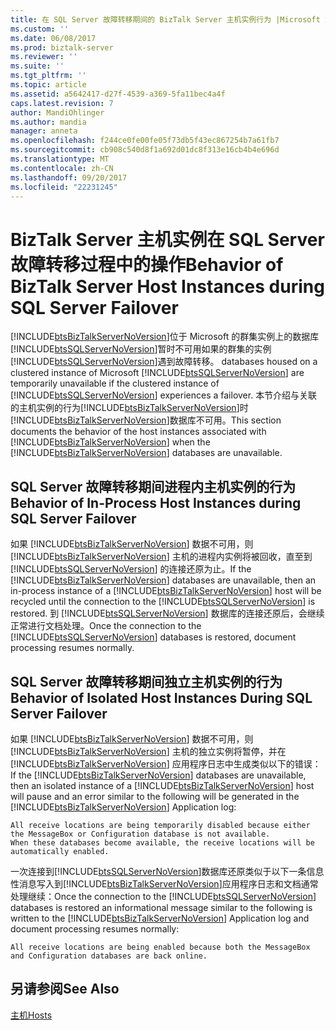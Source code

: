 ```yaml
---
title: 在 SQL Server 故障转移期间的 BizTalk Server 主机实例行为 |Microsoft 文档
ms.custom: ''
ms.date: 06/08/2017
ms.prod: biztalk-server
ms.reviewer: ''
ms.suite: ''
ms.tgt_pltfrm: ''
ms.topic: article
ms.assetid: a5642417-d27f-4539-a369-5fa11bec4a4f
caps.latest.revision: 7
author: MandiOhlinger
ms.author: mandia
manager: anneta
ms.openlocfilehash: f244ce0fe00fe05f73db5f43ec867254b7a61fb7
ms.sourcegitcommit: cb908c540d8f1a692d01dc8f313e16cb4b4e696d
ms.translationtype: MT
ms.contentlocale: zh-CN
ms.lasthandoff: 09/20/2017
ms.locfileid: "22231245"
---
```

# <a name="behavior-of-biztalk-server-host-instances-during-sql-server-failover"></a><span data-ttu-id="db51d-102">BizTalk Server 主机实例在 SQL Server 故障转移过程中的操作</span><span class="sxs-lookup"><span data-stu-id="db51d-102">Behavior of BizTalk Server Host Instances during SQL Server Failover</span></span>
[!INCLUDE[btsBizTalkServerNoVersion](../includes/btsbiztalkservernoversion-md.md)]<span data-ttu-id="db51d-103">位于 Microsoft 的群集实例上的数据库[!INCLUDE[btsSQLServerNoVersion](../includes/btssqlservernoversion-md.md)]暂时不可用如果的群集的实例[!INCLUDE[btsSQLServerNoVersion](../includes/btssqlservernoversion-md.md)]遇到故障转移。</span><span class="sxs-lookup"><span data-stu-id="db51d-103"> databases housed on a clustered instance of Microsoft [!INCLUDE[btsSQLServerNoVersion](../includes/btssqlservernoversion-md.md)] are temporarily unavailable if the clustered instance of [!INCLUDE[btsSQLServerNoVersion](../includes/btssqlservernoversion-md.md)] experiences a failover.</span></span> <span data-ttu-id="db51d-104">本节介绍与关联的主机实例的行为[!INCLUDE[btsBizTalkServerNoVersion](../includes/btsbiztalkservernoversion-md.md)]时[!INCLUDE[btsBizTalkServerNoVersion](../includes/btsbiztalkservernoversion-md.md)]数据库不可用。</span><span class="sxs-lookup"><span data-stu-id="db51d-104">This section documents the behavior of the host instances associated with [!INCLUDE[btsBizTalkServerNoVersion](../includes/btsbiztalkservernoversion-md.md)] when the [!INCLUDE[btsBizTalkServerNoVersion](../includes/btsbiztalkservernoversion-md.md)] databases are unavailable.</span></span>  
  
## <a name="behavior-of-in-process-host-instances-during-sql-server-failover"></a><span data-ttu-id="db51d-105">SQL Server 故障转移期间进程内主机实例的行为</span><span class="sxs-lookup"><span data-stu-id="db51d-105">Behavior of In-Process Host Instances during SQL Server Failover</span></span>  
 <span data-ttu-id="db51d-106">如果 [!INCLUDE[btsBizTalkServerNoVersion](../includes/btsbiztalkservernoversion-md.md)] 数据不可用，则 [!INCLUDE[btsBizTalkServerNoVersion](../includes/btsbiztalkservernoversion-md.md)] 主机的进程内实例将被回收，直至到 [!INCLUDE[btsSQLServerNoVersion](../includes/btssqlservernoversion-md.md)] 的连接还原为止。</span><span class="sxs-lookup"><span data-stu-id="db51d-106">If the [!INCLUDE[btsBizTalkServerNoVersion](../includes/btsbiztalkservernoversion-md.md)] databases are unavailable, then an in-process instance of a [!INCLUDE[btsBizTalkServerNoVersion](../includes/btsbiztalkservernoversion-md.md)] host will be recycled until the connection to the [!INCLUDE[btsSQLServerNoVersion](../includes/btssqlservernoversion-md.md)] is restored.</span></span> <span data-ttu-id="db51d-107">到 [!INCLUDE[btsSQLServerNoVersion](../includes/btssqlservernoversion-md.md)] 数据库的连接还原后，会继续正常进行文档处理。</span><span class="sxs-lookup"><span data-stu-id="db51d-107">Once the connection to the [!INCLUDE[btsSQLServerNoVersion](../includes/btssqlservernoversion-md.md)] databases is restored, document processing resumes normally.</span></span>  
  
## <a name="behavior-of-isolated-host-instances-during-sql-server-failover"></a><span data-ttu-id="db51d-108">SQL Server 故障转移期间独立主机实例的行为</span><span class="sxs-lookup"><span data-stu-id="db51d-108">Behavior of Isolated Host Instances During SQL Server Failover</span></span>  
 <span data-ttu-id="db51d-109">如果 [!INCLUDE[btsBizTalkServerNoVersion](../includes/btsbiztalkservernoversion-md.md)] 数据不可用，则 [!INCLUDE[btsBizTalkServerNoVersion](../includes/btsbiztalkservernoversion-md.md)] 主机的独立实例将暂停，并在 [!INCLUDE[btsBizTalkServerNoVersion](../includes/btsbiztalkservernoversion-md.md)] 应用程序日志中生成类似以下的错误：</span><span class="sxs-lookup"><span data-stu-id="db51d-109">If the [!INCLUDE[btsBizTalkServerNoVersion](../includes/btsbiztalkservernoversion-md.md)] databases are unavailable, then an isolated instance of a [!INCLUDE[btsBizTalkServerNoVersion](../includes/btsbiztalkservernoversion-md.md)] host will pause and an error similar to the following will be generated in the [!INCLUDE[btsBizTalkServerNoVersion](../includes/btsbiztalkservernoversion-md.md)] Application log:</span></span>  
  
```  
All receive locations are being temporarily disabled because either   
the MessageBox or Configuration database is not available.   
When these databases become available, the receive locations will be automatically enabled.  
```  
  
 <span data-ttu-id="db51d-110">一次连接到[!INCLUDE[btsSQLServerNoVersion](../includes/btssqlservernoversion-md.md)]数据库还原类似于以下一条信息性消息写入到[!INCLUDE[btsBizTalkServerNoVersion](../includes/btsbiztalkservernoversion-md.md)]应用程序日志和文档通常处理继续：</span><span class="sxs-lookup"><span data-stu-id="db51d-110">Once the connection to the [!INCLUDE[btsSQLServerNoVersion](../includes/btssqlservernoversion-md.md)] databases is restored an informational message similar to the following is written to the [!INCLUDE[btsBizTalkServerNoVersion](../includes/btsbiztalkservernoversion-md.md)] Application log and document processing resumes normally:</span></span>  
  
```  
All receive locations are being enabled because both the MessageBox and Configuration databases are back online.  
```  
  
## <a name="see-also"></a><span data-ttu-id="db51d-111">另请参阅</span><span class="sxs-lookup"><span data-stu-id="db51d-111">See Also</span></span>  
 [<span data-ttu-id="db51d-112">主机</span><span class="sxs-lookup"><span data-stu-id="db51d-112">Hosts</span></span>](../core/hosts.md)